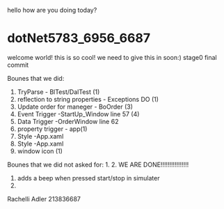 hello how are you doing today?
# dotNet5783_6956_6687
welcome world!
this is so cool!
we need to give this in soon:)
stage0 final commit

Bounes that we did:
1. TryParse - BlTest/DalTest (1)
2. reflection to string properties - Exceptions DO (1)
3. Update order for maneger - BoOrder (3)
4. Event Trigger -StartUp_Window line 57 (4)
6. Data Trigger -OrderWindow line 62
7. property trigger - app(1)
8. Style -App.xaml 
7. Style -App.xaml 
8. window icon (1)


Bounes that we did not asked for:
1.
2.
WE ARE DONE!!!!!!!!!!!!!!!!
1. adds a beep when pressed start/stop in simulater
2.




Rachelli Adler 213836687
